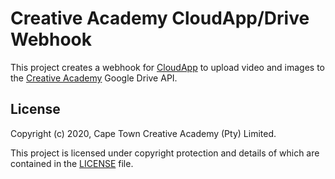 # Creative Academy CloudApp/Drive Webhook

This project creates a webhook for [CloudApp][cloudapp] to upload video and
images to the [Creative Academy][ctca] Google Drive API. 

## License

Copyright (c) 2020, Cape Town Creative Academy (Pty) Limited.

This project is licensed under copyright protection and details of which are
contained in the [LICENSE][license] file.


[cloudapp]: https://getcloudapp.com
[ctca]: https://creativeacademy.ac.za
[license]: LICENSE
